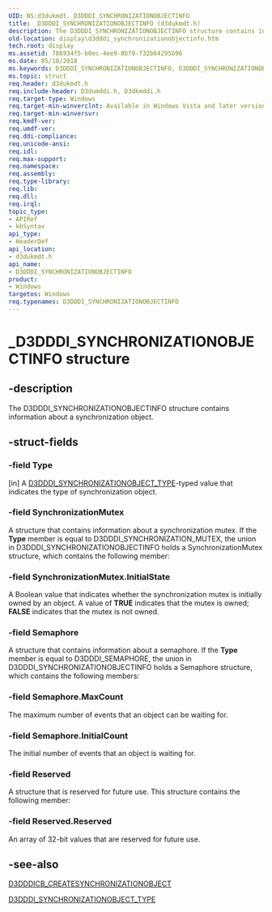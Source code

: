 ```yaml
---
UID: NS:d3dukmdt._D3DDDI_SYNCHRONIZATIONOBJECTINFO
title: _D3DDDI_SYNCHRONIZATIONOBJECTINFO (d3dukmdt.h)
description: The D3DDDI_SYNCHRONIZATIONOBJECTINFO structure contains information about a synchronization object.
old-location: display\d3dddi_synchronizationobjectinfo.htm
tech.root: display
ms.assetid: 786934f5-b0ec-4ee9-8bf0-f32b64295b96
ms.date: 05/10/2018
ms.keywords: D3DDDI_SYNCHRONIZATIONOBJECTINFO, D3DDDI_SYNCHRONIZATIONOBJECTINFO structure [Display Devices], D3D_other_Structs_86538364-14f8-4e40-bf0e-2e9f836729b8.xml, _D3DDDI_SYNCHRONIZATIONOBJECTINFO, d3dukmdt/D3DDDI_SYNCHRONIZATIONOBJECTINFO, display.d3dddi_synchronizationobjectinfo
ms.topic: struct
req.header: d3dukmdt.h
req.include-header: D3dumddi.h, D3dkmddi.h
req.target-type: Windows
req.target-min-winverclnt: Available in Windows Vista and later versions of the Windows operating systems.
req.target-min-winversvr: 
req.kmdf-ver: 
req.umdf-ver: 
req.ddi-compliance: 
req.unicode-ansi: 
req.idl: 
req.max-support: 
req.namespace: 
req.assembly: 
req.type-library: 
req.lib: 
req.dll: 
req.irql: 
topic_type:
- APIRef
- kbSyntax
api_type:
- HeaderDef
api_location:
- d3dukmdt.h
api_name:
- D3DDDI_SYNCHRONIZATIONOBJECTINFO
product:
- Windows
targetos: Windows
req.typenames: D3DDDI_SYNCHRONIZATIONOBJECTINFO
---
```


# _D3DDDI_SYNCHRONIZATIONOBJECTINFO structure


## -description


The D3DDDI_SYNCHRONIZATIONOBJECTINFO structure contains information about a synchronization object.


## -struct-fields




### -field Type

[in] A <a href="https://msdn.microsoft.com/library/windows/hardware/ff544669">D3DDDI_SYNCHRONIZATIONOBJECT_TYPE</a>-typed value that indicates the type of synchronization object.


### -field SynchronizationMutex

A structure that contains information about a synchronization mutex. If the <b>Type</b> member is equal to D3DDDI_SYNCHRONIZATION_MUTEX, the union in D3DDDI_SYNCHRONIZATIONOBJECTINFO holds a SynchronizationMutex structure, which contains the following member:


### -field SynchronizationMutex.InitialState

A Boolean value that indicates whether the synchronization mutex is initially owned by an object. A value of <b>TRUE</b> indicates that the mutex is owned; <b>FALSE</b> indicates that the mutex is not owned. 


### -field Semaphore

A structure that contains information about a semaphore. If the <b>Type</b> member is equal to D3DDDI_SEMAPHORE, the union in D3DDDI_SYNCHRONIZATIONOBJECTINFO holds a Semaphore structure, which contains the following members:


### -field Semaphore.MaxCount

The maximum number of events that an object can be waiting for. 


### -field Semaphore.InitialCount

The initial number of events that an object is waiting for. 


### -field Reserved

A structure that is reserved for future use. This structure contains the following member:


### -field Reserved.Reserved

An array of 32-bit values that are reserved for future use.


## -see-also




<a href="https://msdn.microsoft.com/library/windows/hardware/ff544157">D3DDDICB_CREATESYNCHRONIZATIONOBJECT</a>



<a href="https://msdn.microsoft.com/library/windows/hardware/ff544669">D3DDDI_SYNCHRONIZATIONOBJECT_TYPE</a>
 

 

